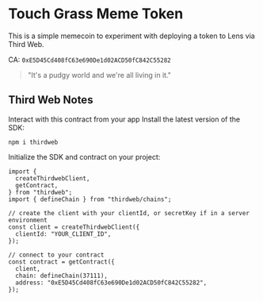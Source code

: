# Touch Grass Meme Token

This is a simple memecoin to experiment with deploying a token to Lens via Third Web.

CA: `0xE5D45Cd408fC63e690De1d02ACD50fC842C55282`

> "It's a pudgy world and we're all living in it."

## Third Web Notes

Interact with this contract from your app
Install the latest version of the SDK:

```
npm i thirdweb
```

Initialize the SDK and contract on your project:

```
import {
  createThirdwebClient,
  getContract,
} from "thirdweb";
import { defineChain } from "thirdweb/chains";

// create the client with your clientId, or secretKey if in a server environment
const client = createThirdwebClient({
  clientId: "YOUR_CLIENT_ID",
});

// connect to your contract
const contract = getContract({
  client,
  chain: defineChain(37111),
  address: "0xE5D45Cd408fC63e690De1d02ACD50fC842C55282",
});
```

